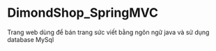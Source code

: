 # DimondShop_SpringMVC
Trang web dùng để bán trang sức 
viết bằng ngôn ngữ java và sử dụng database MySql
